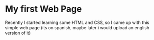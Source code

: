 # My first Web Page

Recently I started learning some HTML and CSS, so I came up with this simple web page (its on spanish, maybe later i would upload an english version of it)
